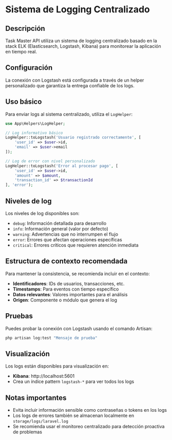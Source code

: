 # Sistema de Logging Centralizado

## Descripción

Task Master API utiliza un sistema de logging centralizado basado en la stack ELK (Elasticsearch, Logstash, Kibana) para monitorear la aplicación en tiempo real.

## Configuración

La conexión con Logstash está configurada a través de un helper personalizado que garantiza la entrega confiable de los logs.

## Uso básico

Para enviar logs al sistema centralizado, utiliza el `LogHelper`:

```php
use App\Helpers\LogHelper;

// Log informativo básico
LogHelper::toLogstash('Usuario registrado correctamente', [
    'user_id' => $user->id,
    'email' => $user->email
]);

// Log de error con nivel personalizado
LogHelper::toLogstash('Error al procesar pago', [
    'user_id' => $user->id,
    'amount' => $amount,
    'transaction_id' => $transactionId
], 'error');
```

## Niveles de log

Los niveles de log disponibles son:
- `debug`: Información detallada para desarrollo
- `info`: Información general (valor por defecto)
- `warning`: Advertencias que no interrumpen el flujo
- `error`: Errores que afectan operaciones específicas
- `critical`: Errores críticos que requieren atención inmediata

## Estructura de contexto recomendada

Para mantener la consistencia, se recomienda incluir en el contexto:

- **Identificadores**: IDs de usuarios, transacciones, etc.
- **Timestamps**: Para eventos con tiempo específico
- **Datos relevantes**: Valores importantes para el análisis
- **Origen**: Componente o módulo que genera el log

## Pruebas

Puedes probar la conexión con Logstash usando el comando Artisan:

```bash
php artisan log:test "Mensaje de prueba"
```

## Visualización

Los logs están disponibles para visualización en:
- **Kibana**: http://localhost:5601
- Crea un índice pattern `logstash-*` para ver todos los logs

## Notas importantes

- Evita incluir información sensible como contraseñas o tokens en los logs
- Los logs de errores también se almacenan localmente en `storage/logs/laravel.log`
- Se recomienda usar el monitoreo centralizado para detección proactiva de problemas 
